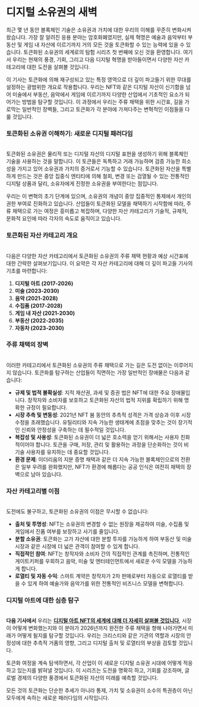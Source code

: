 # 디지털 소유권의 새벽

최근 몇 년 동안 블록체인 기술은 소유권과 가치에 대한 우리의 이해를 꾸준히 변화시켜 왔습니다. 가장 잘 알려진 응용 분야는 암호화폐였지만, 실제 혁명은 예술과 음악부터 부동산 및 게임 내 자산에 이르기까지 거의 모든 것을 토큰화할 수 있는 능력에 있을 수 있습니다. 토큰화된 소유권의 세계로의 탐험 시리즈 첫 번째에 오신 것을 환영합니다. 여기서 우리는 현재의 풍경, 기회, 그리고 다음 디지털 혁명을 받아들이면서 다양한 자산 카테고리에 대한 도전을 살펴볼 것입니다.

이 기사는 토큰화에 의해 재구성되고 있는 특정 영역으로 더 깊이 파고들기 위한 무대를 설정하는 광범위한 개요로 작용합니다. 우리는 NFT와 같은 디지털 자산이 신기함을 넘어 미술에서 부동산, 음악에서 게임에 이르기까지 다양한 산업에서 기초적인 요소가 되어가는 방법을 탐구할 것입니다. 이 과정에서 우리는 주류 채택을 위한 시간표, 길을 가로막는 일반적인 장벽들, 그리고 토큰화가 각 분야에 가져다주는 변혁적인 이점들을 다룰 것입니다.

### 토큰화된 소유권 이해하기: 새로운 디지털 패러다임 <a href="#ember57" id="ember57"></a>

\
토큰화된 소유권은 물리적 또는 디지털 자산의 디지털 표현을 생성하기 위해 블록체인 기술을 사용하는 것을 말합니다. 이 토큰들은 독특하고 거래 가능하며 검증 가능한 희소성을 가지고 있어 소유권과 가치의 증거로서 기능할 수 있습니다. 토큰화된 자산을 특별하게 만드는 것은 중앙 집중식 엔티티에 의해 철회, 변경 또는 검열될 수 있는 전통적인 디지털 상품과 달리, 소유자에게 진정한 소유권을 부여한다는 점입니다.

우리는 이 변혁의 초기 단계에 있으며, 소유권의 개념이 중앙 집중적인 통제에서 개인의 권한 부여로 진화하고 있습니다. 산업들이 토큰화된 모델을 채택하기 시작함에 따라, 주류 채택으로 가는 여정은 흥미롭고 복잡하며, 다양한 자산 카테고리가 기술적, 규제적, 문화적 요인에 따라 각자의 속도로 움직이고 있습니다.

### 토큰화된 자산 카테고리 개요 <a href="#ember60" id="ember60"></a>

\
다음은 다양한 자산 카테고리에서 토큰화된 소유권의 주류 채택 현황과 예상 시간표에 대한 간략한 살펴보기입니다. 이 요약은 각 자산 카테고리에 대해 더 깊이 파고들 기사의 기초를 마련합니다:

1. **디지털 아트 (2017-2026)**
2. **미술 (2023-2030)**
3. **음악 (2021-2028)**
4. **수집품 (2017-2028)**
5. **게임 내 자산 (2021-2030)**
6. **부동산 (2022-2035)**
7. **자동차 (2023-2030)**

### 주류 채택의 장벽 <a href="#ember63" id="ember63"></a>

\
이러한 카테고리에서 토큰화된 소유권의 주류 채택으로 가는 길은 도전 없이는 이루어지지 않습니다. 토큰화를 탐구하는 산업들이 직면하는 가장 일반적인 장애물은 다음과 같습니다:

* **규제 및 법적 불확실성**: 지적 재산권, 과세 및 증권 법은 NFT에 대한 주요 장애물입니다. 창작자와 소비자를 보호하고 토큰화된 자산의 법적 지위를 확립하기 위해 명확한 규정이 필요합니다.
* **시장 추측 및 변동성**: 2021년 NFT 붐 동안의 추측적 성격은 가격 상승과 이후 시장 수정을 초래했습니다. 유틸리티와 지속 가능한 생태계에 초점을 맞추는 것이 장기적인 신뢰와 안정성을 구축하는 데 필수적일 것입니다.
* **복잡성 및 사용성**: 토큰화된 소유권이 더 넓은 호소력을 얻기 위해서는 사용자 친화적이어야 합니다. 토큰을 구매, 저장, 관리 및 활용하는 과정을 단순화하는 것이 비기술 사용자를 유치하는 데 중요할 것입니다.
* **환경 문제**: 이더리움의 지분 증명 채택과 같은 더 지속 가능한 블록체인으로의 전환은 일부 우려를 완화했지만, NFT가 환경에 해롭다는 공공 인식은 여전히 채택의 장벽으로 남아 있습니다.

### 자산 카테고리별 이점 <a href="#ember66" id="ember66"></a>

\
도전에도 불구하고, 토큰화된 소유권의 이점은 무시할 수 없습니다:

* **출처 및 투명성**: NFT는 소유권의 변경할 수 없는 원장을 제공하여 미술, 수집품 및 게임에서 진품 여부를 보장하고 사기를 줄입니다.
* **분할 소유권**: 토큰화는 고가 자산에 대한 분할 투자를 가능하게 하여 부동산 및 미술 시장과 같은 시장에 더 넓은 관객이 참여할 수 있게 합니다.
* **직접적인 참여**: NFT는 창작자와 소비자 간의 직접적인 관계를 촉진하며, 전통적인 게이트키퍼를 우회하고 음악, 미술 및 엔터테인먼트에서 새로운 수익 모델을 가능하게 합니다.
* **로열티 및 자동 수익**: 스마트 계약은 창작자가 2차 판매로부터 자동으로 로열티를 받을 수 있게 하여 예술가와 음악가를 위한 전통적인 비즈니스 모델을 변혁합니다.

### 디지털 아트에 대한 심층 탐구 <a href="#ember69" id="ember69"></a>

\
**다음 기사에서** 우리는 [**디지털 아트 NFT의 세계에 대해 더 자세히 살펴볼 것입니다**](from-quantum-to-beeple-how-tokenisation-is-shaping-digital-art.md), 시장이 어떻게 변화했는지와 이 분야가 2026년까지 완전한 주류 채택을 향해 나아가면서 미래가 어떻게 될지를 탐구할 것입니다. 우리는 크리스티와 같은 기관의 역할과 시장의 안정성에 대한 추측적 거품의 영향, 그리고 디지털 출처 및 로열티의 부상을 검토할 것입니다.

토큰화 여정을 계속 탐색하면서, 각 산업이 이 새로운 디지털 소유권 시대에 어떻게 적응하고 있는지를 밝혀낼 것입니다. 이 시리즈는 도전을 명확히 하고, 기회를 강조하며, 글로벌 경제의 다양한 풍경에서 토큰화된 자산의 미래를 예측할 것입니다.

모든 것의 토큰화는 단순한 추세가 아니라 통제, 가치 및 소유권이 소수의 특권층이 아닌 모두에게 속하는 새로운 패러다임의 시작입니다.